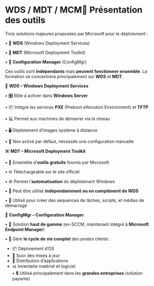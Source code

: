 # WDS / MDT / MCM🔧 **Présentation des outils**

Trois solutions majeures proposées par Microsoft pour le déploiement :

• 🧭 **WDS** (Windows Deployment Services)

• 🧰 **MDT** (Microsoft Deployment Toolkit)

• 🧿 **Configuration Manager** (ConfigMgr)

Ces outils sont **indépendants** mais **peuvent fonctionner ensemble**. La formation se concentrera principalement sur **WDS** et **MDT**.



📡 **WDS – Windows Deployment Services**

• 🎛️ Rôle à activer dans **Windows Server**

• 📦 Intègre les services **PXE** (Preboot eXecution Environment) et **TFTP**

• 💻 Permet aux machines de démarrer via le réseau

• 🖥️ Déploiement d’images système à distance

• 🔌 Non activé par défaut, nécessite une configuration manuelle



🛠️ **MDT – Microsoft Deployment Toolkit**

• 📁 Ensemble d’**outils gratuits** fournis par Microsoft

• 🌐 Téléchargeable sur le site officiel

• ⚙️ Permet l’**automatisation** du déploiement Windows

• 🤝 Peut être utilisé **indépendamment ou en complément de WDS**

• 🧪 Utilisé pour créer des séquences de tâches, scripts, et médias de démarrage



🏢 **ConfigMgr – Configuration Manager**

• 💼 Solution **haut de gamme** (ex-SCCM, maintenant intégré à **Microsoft Endpoint Manager**)

• 🧠 Gère **le cycle de vie complet** des postes clients :

- 📦 Déploiement d’OS
- 🔄 Suivi des mises à jour
- 💽 Distribution d’applications
- 📊 Inventaire matériel et logiciel  
  • 💲 Utilisé principalement dans les **grandes entreprises** (solution payante)
